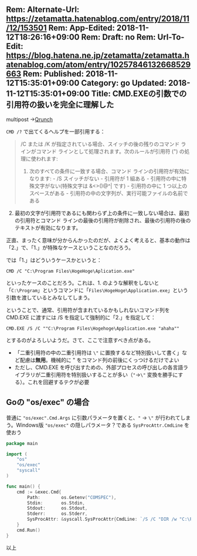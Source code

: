 Rem: Alternate-Url: https://zetamatta.hatenablog.com/entry/2018/11/12/153501
Rem: App-Edited: 2018-11-12T18:26:16+09:00
Rem: Draft: no
Rem: Url-To-Edit: https://blog.hatena.ne.jp/zetamatta/zetamatta.hatenablog.com/atom/entry/10257846132668529663
Rem: Published: 2018-11-12T15:35:01+09:00
Category: go
Updated: 2018-11-12T15:35:01+09:00
Title: CMD.EXEの引数での引用符の扱いを完全に理解した
---
multipost →[Qrunch](https://zetamatta.qrunch.io/entries/kCYxuzB5XxIuZOrM)

`CMD /?` で出てくるヘルプを一部引用する：

> /C または /K が指定されている場合、スイッチの後の残りのコマンド ラインがコマンド ラインとして処理されます。次のルールが引用符 (") の処理に使われます:
>
> 1.  次のすべての条件に一致する場合、コマンド ラインの引用符が有効になります:
    - /S スイッチがない
    - 引用符が 1 組ある
    - 引用符の中に特殊文字がない(特殊文字は &<>()@^| です)
    - 引用符の中に 1 つ以上のスペースがある
    - 引用符の中の文字列が、実行可能ファイルの名前である
2. 最初の文字が引用符であるにも関わらず上の条件に一致しない場合は、最初の引用符とコマンド ラインの最後の引用符が削除され、最後の引用符の後のテキストが有効になります。


正直、まったく意味が分からんかったのだが、よくよく考えると、基本の動作は「2.」で、「1.」が特殊なケースということなのだろう。

では「1.」はどういうケースかというと：

    CMD /C "C:\Program Files\HogeHoge\Aplication.exe"

といったケースのことだろう。これは、1. のような解釈をしないと「`C:\Program`」というコマンドに「`Files\HogeHoge\Application.exe`」という引数を渡しているとみなしてしまう。

ということで、通常、引用符が含まれているかもしれないコマンド列を CMD.EXE に渡すには /S を指定して強制的に「2.」を指定して：

    CMD.EXE /S /C ""C:\Program Files\Hogehoge\Application.exe "ahaha""

とするのがよろしいようだ。さて、ここで注意すべき点がある。

* 「二重引用符の中の二重引用符は `\"` に置換するなど特別扱いして書く」など配慮は**無用**。機械的に " をコマンド列の前後にくっつけるだけでよい
* ただし、CMD.EXE を呼び出すための、外部プロセスの呼び出しの各言語ライブラリが二重引用符を特別扱いすることが多い（`"`→`\"` 変換を勝手にする）。これを回避するテクが必要

Goの "os/exec" の場合
--------------------

普通に `"os/exec".Cmd.Args` に引数パラメータを置くと、`"` → `\"` が行われてしまう。Windows版 `"os/exec"` の隠しパラメータ？である `SysProcAttr.CmdLine` を使おう

```main.go
package main

import (
	"os"
	"os/exec"
	"syscall"
)

func main() {
	cmd := &exec.Cmd{
		Path:        os.Getenv("COMSPEC"),
		Stdin:       os.Stdin,
		Stdout:      os.Stdout,
		Stderr:      os.Stderr,
		SysProcAttr: &syscall.SysProcAttr{CmdLine: `/S /C "DIR /w "C:\Program Files""`},
	}
	cmd.Run()
}
```

以上